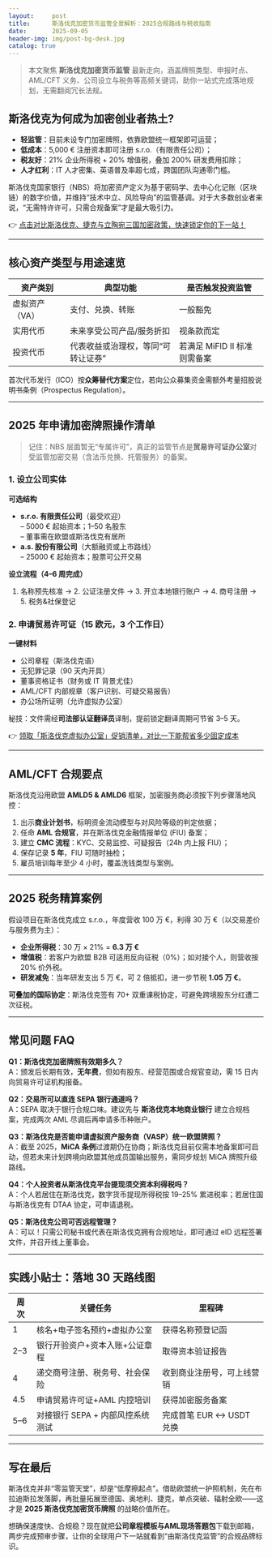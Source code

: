 ```yaml
---
layout:     post
title:      斯洛伐克加密货币监管全景解析：2025合规路线与税收指南
date:       2025-09-05
header-img: img/post-bg-desk.jpg
catalog: true
---
```


> 本文聚焦 **斯洛伐克加密货币监管** 最新走向，涵盖牌照类型、申报时点、AML/CFT 义务、公司设立与税务等高频关键词，助你一站式完成落地规划，无需翻阅冗长法规。

## 斯洛伐克为何成为加密创业者热土?
- **轻监管**：目前未设专门加密牌照，依靠欧盟统一框架即可运营；
- **低成本**：5,000 € 注册资本即可注册 s.r.o.（有限责任公司）；
- **税友好**：21% 企业所得税 + 20% 增值税，叠加 200% 研发费用扣除；
- **人才红利**：IT 人才密集、英语普及率超七成，跨国团队沟通零门槛。

斯洛伐克国家银行（NBS）将加密资产定义为基于密码学、去中心化记账（区块链）的数字价值，并维持“技术中立、风险导向”的监管基调。对于大多数创业者来说，“无需特许许可，只需合规备案”才是最大吸引力。

👉 [点击对比斯洛伐克、捷克与立陶宛三国加密政策，快速锁定你的下一站！](https://okxdog.com/)

---

## 核心资产类型与用途速览

| 资产类别     | 典型功能                          | 是否触发投资监管 |
| ------------ | --------------------------------- | ---------------- |
| 虚拟资产（VA） | 支付、兑换、转账                    | 一般豁免         |
| 实用代币      | 未来享受公司产品/服务折扣           | 视条款而定       |
| 投资代币      | 代表收益或治理权，等同“可转让证券”   | 若满足 MiFID II 标准则需备案 |

首次代币发行（ICO）按**众筹替代方案**定位，若向公众募集资金需额外考量招股说明书条例（Prospectus Regulation）。

---

## 2025 年申请加密牌照操作清单

> 记住：NBS 层面暂无“专属许可”，真正的监管节点是**贸易许可证办公室**对受监管加密交易（含法币兑换、托管服务）的备案。

### 1. 设立公司实体

 **可选结构**  
- **s.r.o. 有限责任公司**（最受欢迎）  
  – 5000 € 起始资本；1–50 名股东  
  – 董事需在欧盟或斯洛伐克有居所  
- **a.s. 股份有限公司**（大额融资或上市路线）  
  – 25000 € 起始资本；股票可公开交易

 **设立流程（4–6 周完成）**  
1. 名称预先核准 → 2. 公证注册文件 → 3. 开立本地银行账户 → 4. 商号注册 → 5. 税务&社保登记

### 2. 申请贸易许可证（15 欧元，3 个工作日）

 **一键材料**  
- 公司章程（斯洛伐克语）  
- 无犯罪记录（90 天内开具）  
- 董事资格证书（财务或 IT 背景尤佳）  
- AML/CFT 内部规章（客户识别、可疑交易报告）  
- 办公场所证明（允许虚拟办公室）

秘技：文件需经**司法部认证翻译员**译制，提前锁定翻译周期可节省 3–5 天。

👉 [领取「斯洛伐克虚拟办公室」促销清单，对比一下能帮省多少固定成本](https://okxdog.com/)

---

## AML/CFT 合规要点

斯洛伐克沿用欧盟 **AMLD5 & AMLD6** 框架，加密服务商必须按下列步骤落地风控：

1. 出示**商业计划书**，标明资金流动模型与对风险等级的判定依据；  
2. 任命 **AML 合规官**，并在斯洛伐克金融情报单位 (FIU) 备案；  
3. 建立 **CMC 流程**：KYC、交易监控、可疑报告（24h 内上报 FIU）；  
4. 保存记录 **5 年**，FIU 可随时抽检；  
5. 雇员培训每年至少 4 小时，覆盖洗钱类型与案例。

---

## 2025 税务精算案例

假设项目在斯洛伐克成立 s.r.o.，年度营收 100 万 €，利得 30 万 €（以交易差价与服务费为主）：  

- **企业所得税**：30 万 × 21% = **6.3 万 €**  
- **增值税**：若客户为欧盟 B2B 可适用反向征税（0%）；如对接个人，则营收按 20% 价外税。  
- **研发减免**：当年研发支出 5 万 €，可 2 倍抵扣，进一步节税 **1.05 万 €**。   

**可叠加的国际协定**：斯洛伐克签有 70+ 双重课税协定，可避免跨境股东分红遭二次征税。

---

## 常见问题 FAQ

**Q1：斯洛伐克加密牌照有效期多久？**  
A：颁发后长期有效，**无年费**，但如有股东、经营范围或合规官变动，需 15 日内向贸易许可证机构报备。

**Q2：交易所可以直连 SEPA 银行通道吗？**  
A：SEPA 取决于银行合规口味。建议先与 **斯洛伐克本地商业银行** 建立合规档案，完成两次 AML 尽调后再申请多币种账户。

**Q3：斯洛伐克是否能申请虚拟资产服务商（VASP）统一欧盟牌照？**  
A：截至 2025，**MiCA 条例**过渡期仍在协商；斯洛伐克目前仅需本地备案即可启动，但若未来计划跨境向欧盟其他成员国输出服务，需同步规划 MiCA 牌照升级路线。

**Q4：个人投资者从斯洛伐克平台提现须交资本利得税吗？**  
A：个人若居住在斯洛伐克，数字货币提现所得税按 19–25% 累进税率；若居住国与斯洛伐克有 DTAA 协定，可申请退税。

**Q5：斯洛伐克公司可否远程管理？**  
A：可以！只需公司秘书或代表在斯洛伐克拥有合规地址，即可通过 eID 远程签署文件，并召开线上董事会。

---

## 实践小贴士：落地 30 天路线图

| 周次 | 关键任务       | 里程碑        |
| ---- | -------------- | ------------- |
| 1    | 核名+电子签名预约+虚拟办公室 | 获得名称预登记函 |
| 2–3  | 银行开验资户+资本入账+公证章程 | 取得资本验证报告 |
| 4    | 递交商号注册、税务号、社会保险 | 收到商业注册号，可上线营销 |
| 4.5  | 申请贸易许可证+AML 内控培训 | 获得加密服务备案 |
| 5–6  | 对接银行 SEPA + 内部风控系统测试 | 完成首笔 EUR ↔ USDT 兑换 |

---

## 写在最后

斯洛伐克并非“零监管天堂”，却是“低摩擦起点”。借助欧盟统一护照机制，先在布拉迪斯拉发落脚，再批量拓展至德国、奥地利、捷克，单点突破、辐射全欧——这才是 **2025 斯洛伐克加密货币牌照** 的战略价值所在。

想确保速度快、合规稳？现在就把**公司章程模板与AML现场答题包**下载到邮箱，两步完成预审步骤，让你的全球用户下一站就看到“由斯洛伐克监管”的合规品牌标识。